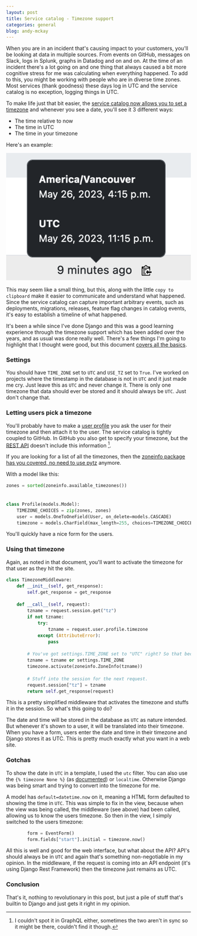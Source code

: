 ```yaml
---
layout: post
title: Service catalog - Timezone support
categories: general
blog: andy-mckay
---
```


When you are in an incident that's causing impact to your customers, you'll be looking at data in multiple sources. From events on GitHub, messages on Slack, logs in Splunk, graphs in Datadog and on and on. At the time of an incident there's a lot going on and one thing that always caused a bit more cognitive stress for me was calculating when everything happened. To add to this, you might be working with people who are in diverse time zones. Most services (thank goodness) these days log in UTC and the service catalog is no exception, logging things in UTC.

To make life just that bit easier, the <a href="https://github.com/clearwind-ca/service-catalog/releases/tag/0.1.3">service catalog now allows you to set a timezone</a> and whenever you see a date, you'll see it 3 different ways:
* The time relative to now
* The time in UTC
* The time in your timezone

Here's an example:

<img src="/files/service-catalog-times.png" />

This may seem like a small thing, but this, along with the little <code>copy to clipboard</code> make it easier to communicate and understand what happened. Since the service catalog can capture important arbitrary events, such as deployments, migrations, releases, feature flag changes in catalog events, it's easy to establish a timeline of what happened.

It's been a while since I've done Django and this was a good learning experience through the timezone support which has been added over the years, and as usual was done really well. There's a few things I'm going to highlight that I thought were good, but this document <a href="https://docs.djangoproject.com/en/4.2/topics/i18n/timezones/">covers all the basics</a>.

### Settings

You should have `TIME_ZONE` set to `UTC` and `USE_TZ` set to `True`. I've worked on projects where the timestamp in the database is not in `UTC` and it just made me cry. Just leave this as `UTC` and never change it. There is only one timezone that data should ever be stored and it should always be `UTC`. Just don't change that.

### Letting users pick a timezone

You'll probably have to make a <a href="https://docs.djangoproject.com/en/4.2/topics/auth/customizing/#extending-the-existing-user-model">user profile</a> you ask the user for their timezone and then attach it to the user. The service catalog is tightly coupled to GitHub. In GitHub you also get to specify your timezone, but the <a href="https://docs.github.com/en/rest/users/users?apiVersion=2022-11-28#get-the-authenticated-user">REST API</a> doesn't include this information [^1].

If you are looking for a list of all the timezones, then the <a href="https://docs.python.org/3/library/zoneinfo.html">zoneinfo</apy> package has you covered, no need to use <a href="https://pypi.org/project/pytz/">pytz</a> anymore.

With a model like this:

```python
zones = sorted(zoneinfo.available_timezones())


class Profile(models.Model):
    TIMEZONE_CHOICES = zip(zones, zones)
    user = models.OneToOneField(User, on_delete=models.CASCADE)
    timezone = models.CharField(max_length=255, choices=TIMEZONE_CHOICES, default="UTC")
```

You'll quickly have a nice form for the users.

### Using that timezone

Again, as noted in that document, you'll want to activate the timezone for that user as they hit the site.

```python
class TimezoneMiddleware:
    def __init__(self, get_response):
        self.get_response = get_response

    def __call__(self, request):
        tzname = request.session.get("tz")
        if not tzname:
            try:
                tzname = request.user.profile.timezone
            except (AttributeError):
                pass

        # You've got settings.TIME_ZONE set to "UTC" right? So that becomes the default.
        tzname = tzname or settings.TIME_ZONE
        timezone.activate(zoneinfo.ZoneInfo(tzname))

        # Stuff into the session for the next request.
        request.session["tz"] = tzname
        return self.get_response(request)
```

This is a pretty simplified middleware that activates the timezone and stuffs it in the session. So what's this going to do?

The date and time will be stored in the database as `UTC` as nature intended. But whenever it's shown to a user, it will be translated into their timezone. When you have a form, users enter the date and time in their timezone and Django stores it as UTC. This is pretty much exactly what you want in a web site.

### Gotchas

To show the date in `UTC` in a template, I used the `utc` filter. You can also use the `{% timezone None %}` (as <a href="https://docs.djangoproject.com/en/4.2/topics/i18n/timezones/">documented</a>) or `localtime`. Otherwise Django was being smart and trying to convert into the timezone for me.

A model has `default=datetime.now` on it, meaning a HTML form defaulted to showing the time in `UTC`. This was simple to fix in the view, because when the view was being called, the middleware (see above) had been called, allowing us to know the users timezone. So then in the view, I simply switched to the users timezone:

```python
        form = EventForm()
        form.fields["start"].initial = timezone.now()
```

All this is well and good for the web interface, but what about the API? API's should always be in `UTC` and again that's something non-negotiable in my opinion. In the middleware, if the request is coming into an API endpoint (it's using Django Rest Framework) then the timezone just remains as UTC.

### Conclusion

That's it, nothing to revolutionary in this post, but just a pile of stuff that's builtin to Django and just gets it right in my opinion.

[^1]: I couldn't spot it in GraphQL either, sometimes the two aren't in sync so it might be there, couldn't find it though.

